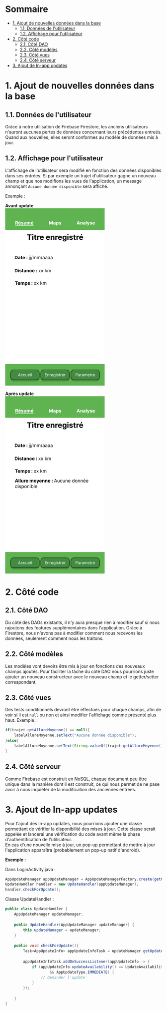 # Sommaire <!-- omit in toc -->

- [1. Ajout de nouvelles données dans la base](#1-ajout-de-nouvelles-données-dans-la-base)
  - [1.1. Données de l'utilisateur](#11-données-de-lutilisateur)
  - [1.2. Affichage pour l'utilisateur](#12-affichage-pour-lutilisateur)
- [2. Côté code](#2-côté-code)
  - [2.1. Côté DAO](#21-côté-dao)
  - [2.2. Côté modèles](#22-côté-modèles)
  - [2.3. Côté vues](#23-côté-vues)
  - [2.4. Côté serveur](#24-côté-serveur)
- [3. Ajout de In-app updates](#3-ajout-de-in-app-updates)


# 1. Ajout de nouvelles données dans la base
## 1.1. Données de l'utilisateur
Grâce à notre utilisation de Firebase Firestore, les anciens utilisateurs n'auront aucunes pertes de données concernant leurs précédentes entreés. Quand aux nouvelles, elles seront conformes au modèle de données mis à jour.
## 1.2. Affichage pour l'utilisateur
L'affichage de l'utilisateur sera modifié en fonction des données disponibles dans ses entrées. Si par exemple un trajet d'utilisateur gagne un nouveau champ et que nos modifions les vues de l'application, un message annonçant `Aucune donnée disponible` sera affiché.

Exemple :

**Avant update**</br>
![Before](./UIBeforeUpdate.png)

**Après update**</br>
![After](./UIAfterUpdate.png)

# 2. Côté code
## 2.1. Côté DAO
Du côté des DAOs existants, il n'y aura presque rien à modifier sauf si nous rajoutons des features supplémentaires dans l'application. Grâce à Firestore, nous n'avons pas à modifier comment nous recevons les données, seulement comment nous les traitons.

## 2.2. Côté modèles
Les modèles vont devoirs être mis à jour en fonctions des nouveaux champs ajoutés. Pour faciliter la tâche du côté DAO nous pourrions juste ajouter un nouveau constructeur avec le nouveau champ et le getter/setter correspondant.

## 2.3. Côté vues
Des tests conditionnels devront être effectués pour chaque champs, afin de voir si il est `null` ou non et ainsi modifier l'affichage comme présenté plus haut.
Exemple :
```java
if(trajet.getAllureMoyenne() == null){
    labelAllureMoyenne.setText("Aucune donnée disponible");
}else{
    labelAllureMoyenne.setText(String.valueOf(trajet.getAllureMoyenne()));
}
```

## 2.4. Côté serveur
Comme Firebase est construit en NoSQL, chaque document peu être unique dans la manière dont il est construit, ce qui nous permet de ne pase avoir à nous inquiéter de la modification des anciennes entrées.

# 3. Ajout de In-app updates
Pour l'ajout des In-app updates, nous pourrions ajouter une classe permettant de vérifier la disponibilité des mises à jour. Cette classe serait appelée et lancerai une vérification du code avant même la phase d'authentification de l'utilisateur.</br>
En cas d'une nouvelle mise à jour, un pop-up permettant de mettre à jour l'application apparaîtra (probablement un pop-up natif d'android).

**Exemple :**

Dans LoginActivity.java :

```java
AppUpdateManager appUpdateManager = AppUpdateManagerFactory.create(getContext());
UpdateHandler handler = new UpdateHandler(appUpdateManager);
handler.checkForUpdate();
```

Classe UpdateHandler :

```java
public class UpdateHandler {
    AppUpdateManager updateManager;

    public UpdateHandler(AppUpdateManager updateManager) {
        this.updateManager = updateManager;
    }

    public void checkForUpdate(){
        Task<AppUpdateInfo> appUpdateInfoTask = updateManager.getUpdateInfo();

        appUpdateInfoTask.addOnSuccessListener(appUpdateInfo -> {
            if (appUpdateInfo.updateAvailability() == UpdateAvailability.UPDATE_AVAILABLE
                    && AppUpdateType.IMMEDIATE) {
                // Demander l'update
            }
        });

    }
}
```